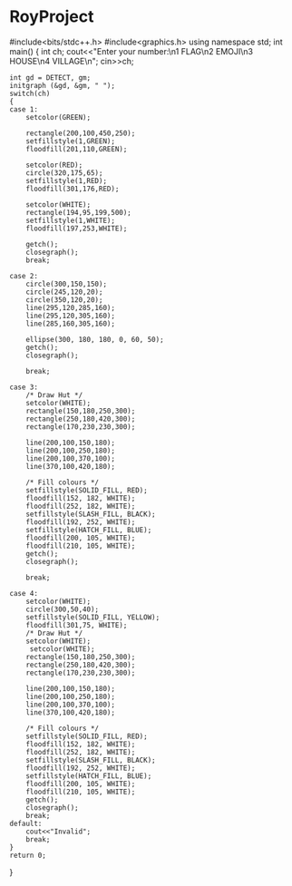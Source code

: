 # RoyProject
#include<bits/stdc++.h>
#include<graphics.h>
using namespace std;
int main()
{
    int ch;
    cout<<"Enter your number:\n1 FLAG\n2 EMOJI\n3 HOUSE\n4 VILLAGE\n";
    cin>>ch;

    int gd = DETECT, gm;
    initgraph (&gd, &gm, " ");
    switch(ch)
    {
    case 1:
        setcolor(GREEN);

        rectangle(200,100,450,250);
        setfillstyle(1,GREEN);
        floodfill(201,110,GREEN);

        setcolor(RED);
        circle(320,175,65);
        setfillstyle(1,RED);
        floodfill(301,176,RED);

        setcolor(WHITE);
        rectangle(194,95,199,500);
        setfillstyle(1,WHITE);
        floodfill(197,253,WHITE);

        getch();
        closegraph();
        break;

    case 2:
        circle(300,150,150);
        circle(245,120,20);
        circle(350,120,20);
        line(295,120,285,160);
        line(295,120,305,160);
        line(285,160,305,160);

        ellipse(300, 180, 180, 0, 60, 50);
        getch();
        closegraph();

        break;

    case 3:
        /* Draw Hut */
        setcolor(WHITE);
        rectangle(150,180,250,300);
        rectangle(250,180,420,300);
        rectangle(170,230,230,300);

        line(200,100,150,180);
        line(200,100,250,180);
        line(200,100,370,100);
        line(370,100,420,180);

        /* Fill colours */
        setfillstyle(SOLID_FILL, RED);
        floodfill(152, 182, WHITE);
        floodfill(252, 182, WHITE);
        setfillstyle(SLASH_FILL, BLACK);
        floodfill(192, 252, WHITE);
        setfillstyle(HATCH_FILL, BLUE);
        floodfill(200, 105, WHITE);
        floodfill(210, 105, WHITE);
        getch();
        closegraph();

        break;

    case 4:
        setcolor(WHITE);
        circle(300,50,40);
        setfillstyle(SOLID_FILL, YELLOW);
        floodfill(301,75, WHITE);
        /* Draw Hut */
        setcolor(WHITE);
         setcolor(WHITE);
        rectangle(150,180,250,300);
        rectangle(250,180,420,300);
        rectangle(170,230,230,300);

        line(200,100,150,180);
        line(200,100,250,180);
        line(200,100,370,100);
        line(370,100,420,180);

        /* Fill colours */
        setfillstyle(SOLID_FILL, RED);
        floodfill(152, 182, WHITE);
        floodfill(252, 182, WHITE);
        setfillstyle(SLASH_FILL, BLACK);
        floodfill(192, 252, WHITE);
        setfillstyle(HATCH_FILL, BLUE);
        floodfill(200, 105, WHITE);
        floodfill(210, 105, WHITE);
        getch();
        closegraph();
        break;
    default:
        cout<<"Invalid";
        break;
    }
    return 0;
}
